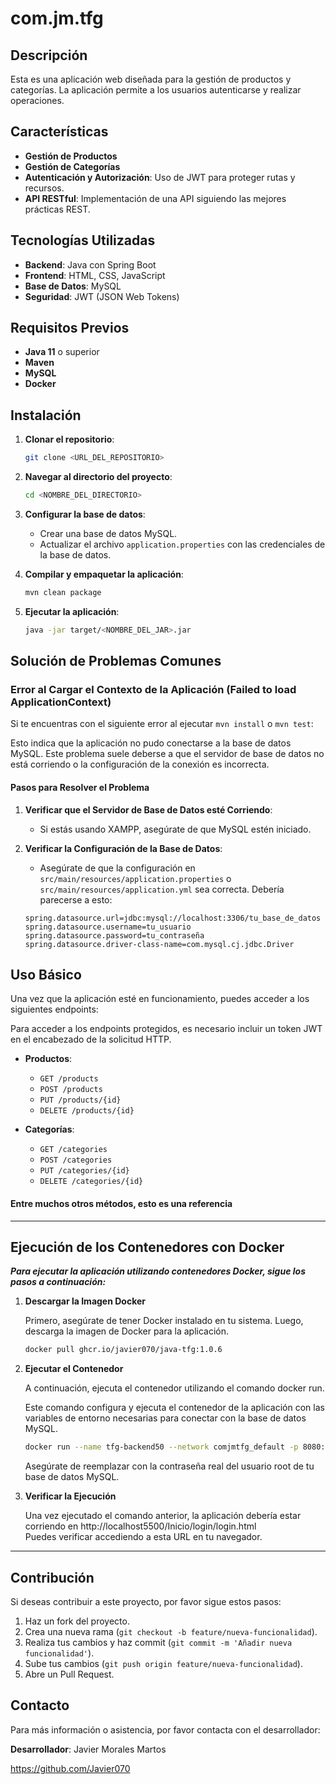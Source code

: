# com.jm.tfg


## Descripción

Esta es una aplicación web diseñada para la gestión de productos y categorías. La aplicación permite a los usuarios autenticarse y realizar operaciones.

## Características

- **Gestión de Productos**
- **Gestión de Categorías**
- **Autenticación y Autorización**: Uso de JWT para proteger rutas y recursos.
- **API RESTful**: Implementación de una API siguiendo las mejores prácticas REST.

## Tecnologías Utilizadas

- **Backend**: Java con Spring Boot
- **Frontend**: HTML, CSS, JavaScript
- **Base de Datos**: MySQL
- **Seguridad**: JWT (JSON Web Tokens)

## Requisitos Previos

- **Java 11** o superior
- **Maven**
- **MySQL**
- **Docker**


## Instalación

1. **Clonar el repositorio**:
   ```bash
   git clone <URL_DEL_REPOSITORIO>
   ```

2. **Navegar al directorio del proyecto**:
   ```bash
   cd <NOMBRE_DEL_DIRECTORIO>
   ```

3. **Configurar la base de datos**:
    - Crear una base de datos MySQL.
    - Actualizar el archivo `application.properties` con las credenciales de la base de datos.

4. **Compilar y empaquetar la aplicación**:
   ```bash
   mvn clean package
   ```

5. **Ejecutar la aplicación**:
   ```bash
   java -jar target/<NOMBRE_DEL_JAR>.jar
   ```
## Solución de Problemas Comunes

### Error al Cargar el Contexto de la Aplicación (Failed to load ApplicationContext)

Si te encuentras con el siguiente error al ejecutar `mvn install` o `mvn test`:

Esto indica que la aplicación no pudo conectarse a la base de datos MySQL. Este problema suele deberse a que el servidor de base de datos no está corriendo o la configuración de la conexión es incorrecta.

#### Pasos para Resolver el Problema

1. **Verificar que el Servidor de Base de Datos esté Corriendo**:
    - Si estás usando XAMPP, asegúrate de que MySQL estén iniciado. 

2. **Verificar la Configuración de la Base de Datos**:
    - Asegúrate de que la configuración en `src/main/resources/application.properties` o `src/main/resources/application.yml` sea correcta. Debería parecerse a esto:

   ```properties
   spring.datasource.url=jdbc:mysql://localhost:3306/tu_base_de_datos
   spring.datasource.username=tu_usuario
   spring.datasource.password=tu_contraseña
   spring.datasource.driver-class-name=com.mysql.cj.jdbc.Driver

## Uso Básico

Una vez que la aplicación esté en funcionamiento, puedes acceder a los siguientes endpoints:

Para acceder a los endpoints protegidos, es necesario incluir un token JWT en el encabezado de la solicitud HTTP.

- **Productos**:
    - `GET /products`
    - `POST /products`
    - `PUT /products/{id}`
    - `DELETE /products/{id}`

- **Categorías**:
    - `GET /categories`
    - `POST /categories`
    - `PUT /categories/{id}`
    - `DELETE /categories/{id}`
#### Entre muchos otros métodos, esto es una referencia

---
## Ejecución de los Contenedores con Docker

***Para ejecutar la aplicación utilizando contenedores Docker, sigue los pasos a continuación:***

1. **Descargar la Imagen Docker**

   Primero, asegúrate de tener Docker instalado en tu sistema. Luego, descarga la imagen de Docker para la aplicación.

   ```bash
   docker pull ghcr.io/javier070/java-tfg:1.0.6
   ```
2. **Ejecutar el Contenedor**

    A continuación, ejecuta el contenedor utilizando el comando docker run. 

    Este comando configura y ejecuta el contenedor de la aplicación
    con las variables de entorno necesarias para conectar con la base de datos MySQL.

    ```bash
    docker run --name tfg-backend50 --network comjmtfg_default -p 8080:8080 -e SPRING_DATASOURCE_URL=jdbc:mysql://mysql-tfg:3306/tfg -e SPRING_DATASOURCE_USERNAME=root -e SPRING_DATASOURCE_PASSWORD=<PASSWORD> ghcr.io/javier070/java-tfg:1.0.6
   ```
    Asegúrate de reemplazar <PASSWORD> con la contraseña real del usuario root de tu base de datos MySQL.



3. **Verificar la Ejecución**

   Una vez ejecutado el comando anterior, la aplicación debería estar corriendo en http://localhost5500/Inicio/login/login.html   
        Puedes verificar accediendo a esta URL en tu navegador.
    


----

## Contribución

Si deseas contribuir a este proyecto, por favor sigue estos pasos:

1. Haz un fork del proyecto.
2. Crea una nueva rama (`git checkout -b feature/nueva-funcionalidad`).
3. Realiza tus cambios y haz commit (`git commit -m 'Añadir nueva funcionalidad'`).
4. Sube tus cambios (`git push origin feature/nueva-funcionalidad`).
5. Abre un Pull Request.


## Contacto
Para más información o asistencia, por favor contacta con el desarrollador:

**Desarrollador**: Javier Morales Martos

https://github.com/Javier070

